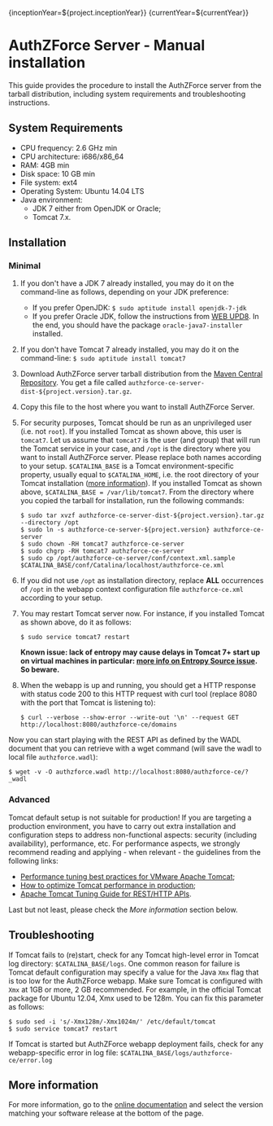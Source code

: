 {inceptionYear=${project.inceptionYear}}
{currentYear=${currentYear}}
# AuthZForce Server - Manual installation

This guide provides the procedure to install the AuthZForce server from the tarball distribution, including system requirements and troubleshooting instructions. 

## System Requirements
* CPU frequency: 2.6 GHz min
* CPU architecture: i686/x86_64
* RAM: 4GB min
* Disk space: 10 GB min
* File system: ext4
* Operating System: Ubuntu 14.04 LTS 
* Java environment: 
    * JDK 7 either from OpenJDK or Oracle; 
    * Tomcat 7.x.

## Installation
### Minimal
1. If you don't have a JDK 7 already installed, you may do it on the command-line as follows, depending on your JDK preference:
    * If you prefer OpenJDK: `$ sudo aptitude install openjdk-7-jdk`
    * If you prefer Oracle JDK, follow the instructions from [WEB UPD8](http://www.webupd8.org/2012/01/install-oracle-java-jdk-7-in-ubuntu-via.html). In the end, you should have the package `oracle-java7-installer` installed.
1. If you don't have Tomcat 7 already installed, you may do it on the command-line: `$ sudo aptitude install tomcat7`
1. Download AuthZForce server tarball distribution from the [Maven Central Repository](http://repo1.maven.org/maven2/org/ow2/authzforce/authzforce-ce-server-dist/${project.version}/authzforce-ce-server-dist-${project.version}.tar.gz). You get a file called ``authzforce-ce-server-dist-${project.version}.tar.gz``.
1. Copy this file to the host where you want to install AuthZForce Server.
1. For security purposes, Tomcat should be run as an unprivileged user (i.e. not `root`). If you installed Tomcat as shown above, this user is `tomcat7`. Let us assume that `tomcat7` is the user (and group) that will run the Tomcat service in your case, and `/opt` is the directory where you want to install AuthZForce server. Please replace both names according to your setup. `$CATALINA_BASE` is a Tomcat environment-specific property, usually equal to `$CATALINA_HOME`, i.e. the root directory of your Tomcat installation ([more information](https://tomcat.apache.org/tomcat-7.0-doc/introduction.html)). If you installed Tomcat as shown above, `$CATALINA_BASE = /var/lib/tomcat7`. From the directory where you copied the tarball for installation, run the following commands:  

    ```shell
    $ sudo tar xvzf authzforce-ce-server-dist-${project.version}.tar.gz --directory /opt
    $ sudo ln -s authzforce-ce-server-${project.version} authzforce-ce-server
    $ sudo chown -RH tomcat7 authzforce-ce-server
    $ sudo chgrp -RH tomcat7 authzforce-ce-server
    $ sudo cp /opt/authzforce-ce-server/conf/context.xml.sample $CATALINA_BASE/conf/Catalina/localhost/authzforce-ce.xml
    ```
1. If you did not use `/opt` as installation directory, replace **ALL** occurrences of `/opt` in the webapp context configuration file `authzforce-ce.xml` according to your setup.
1. You may restart Tomcat server now. For instance, if you installed Tomcat as shown above, do it as follows:

    ```shell
    $ sudo service tomcat7 restart
    ```

    **Known issue: lack of entropy may cause delays in Tomcat 7+ start up on virtual machines in particular: [more info on Entropy Source issue](https://wiki.apache.org/tomcat/HowTo/FasterStartUp#Entropy_Source). So beware.**

1. When the webapp is up and running, you should get a HTTP response with status code 200 to this HTTP request with curl tool (replace 8080 with the port that Tomcat is listening to):
    
    ```shell
    $ curl --verbose --show-error --write-out '\n' --request GET http://localhost:8080/authzforce-ce/domains
    ```
    
Now you can start playing with the REST API as defined by the WADL document that you can retrieve with a wget command (will save the wadl to local file `authzforce.wadl`):

```shell
$ wget -v -O authzforce.wadl http://localhost:8080/authzforce-ce/?_wadl
```

### Advanced 
Tomcat default setup is not suitable for production! If you are targeting a production environment, you have to carry out extra installation and configuration steps to address non-functional aspects: security (including availability), performance, etc. For performance aspects, we strongly recommend reading and applying - when relevant - the guidelines from the following links:

- [Performance tuning best practices for VMware Apache Tomcat](http://kb.vmware.com/kb/2013486);
- [How to optimize Tomcat performance in production](http://www.genericarticles.com/mediawiki/index.php?title=How_to_optimize_tomcat_performance_in_production);
- [Apache Tomcat Tuning Guide for REST/HTTP APIs](https://javamaster.wordpress.com/2013/03/13/apache-tomcat-tuning-guide/).

Last but not least, please check the *More information* section below.

## Troubleshooting
If Tomcat fails to (re)start, check for any Tomcat high-level error in Tomcat log directory: `$CATALINA_BASE/logs`.
One common reason for failure is Tomcat default configuration may specify a value for the Java `Xmx` flag that is too low for the AuthZForce webapp. Make sure Tomcat is configured with `Xmx` at 1GB or more, 2 GB recommended. For example, in the official Tomcat package for Ubuntu 12.04, Xmx used to be 128m. You can fix this parameter as follows:

```shell
$ sudo sed -i 's/-Xmx128m/-Xmx1024m/' /etc/default/tomcat
$ sudo service tomcat7 restart
```

If Tomcat is started but AuthZForce webapp deployment fails, check for any webapp-specific error in log file: `$CATALINA_BASE/logs/authzforce-ce/error.log`

## More information
For more information, go to the [online documentation](http://authzforce-ce-fiware.readthedocs.io/en/) and select the version matching your software release at the bottom of the page.

